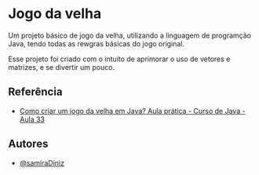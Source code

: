 
# Jogo da velha
Um projeto básico de jogo da velha, utilizando a linguagem de programção Java, tendo todas as rewgras básicas do jogo original.

Esse projeto foi criado com o intuito de aprimorar o uso de vetores e matrizes, e se divertir um pouco.


## Referência
 - [Como criar um jogo da velha em Java? Aula prática - Curso de Java - Aula 33](https://youtu.be/g0TGax2L_GM)

## Autores

- [@samiraDiniz](https://github.com/samiraDiniz)
